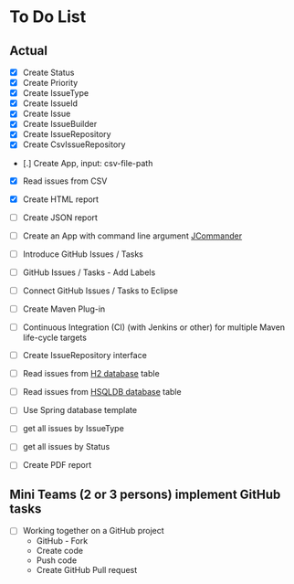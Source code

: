 # To Do List


## Actual

- [X] Create Status
- [X] Create Priority
- [X] Create IssueType
- [X] Create IssueId
- [X] Create Issue
- [X] Create IssueBuilder
- [X] Create IssueRepository
- [X] Create CsvIssueRepository
- [.] Create App, input: csv-file-path

- [X] Read issues from CSV
- [X] Create HTML report
- [ ] Create JSON report

- [ ] Create an App with command line argument [JCommander](http://jcommander.org/)

- [ ] Introduce GitHub Issues / Tasks
- [ ] GitHub Issues / Tasks - Add Labels
- [ ] Connect GitHub Issues / Tasks to Eclipse

- [ ] Create Maven Plug-in

- [ ] Continuous Integration (CI) (with Jenkins or other) for multiple Maven life-cycle targets

- [ ] Create IssueRepository interface
- [ ] Read issues from [H2 database](http://www.h2database.com/) table
- [ ] Read issues from [HSQLDB database](http://hsqldb.org/) table

- [ ] Use Spring database template

- [ ] get all issues by IssueType
- [ ] get all issues by Status

- [ ] Create PDF report


## Mini Teams (2 or 3 persons) implement GitHub tasks

- [ ] Working together on a GitHub project
  - GitHub - Fork
  - Create code
  - Push code
  - Create GitHub Pull request
